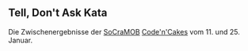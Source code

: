 Tell, Don't Ask Kata
--------------------

Die Zwischenergebnisse der [SoCraMOB](http://socramob.org) [Code'n'Cakes](http://www.softwerkskammer.de/wiki/CodeAndCakeMuenster) vom 11. und 25. Januar.
